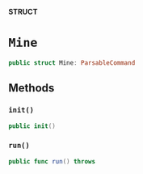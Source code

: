 **STRUCT**

# `Mine`

```swift
public struct Mine: ParsableCommand
```

## Methods
### `init()`

```swift
public init()
```

### `run()`

```swift
public func run() throws
```
